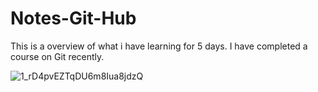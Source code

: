 # Notes-Git-Hub
This is a overview of what i have learning for 5 days.
I have completed a course on Git recently.

![1_rD4pvEZTqDU6m8Iua8jdzQ](https://user-images.githubusercontent.com/127969939/226347015-e112bbfc-486e-4fef-b38d-1fa3ed0bf63e.jpg)
